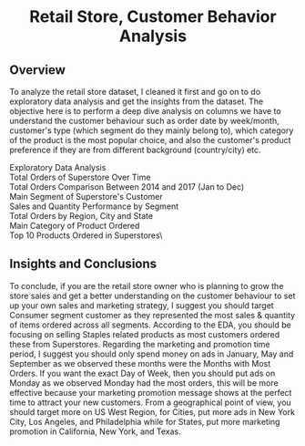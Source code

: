 <h1 align="center">Retail Store, Customer Behavior Analysis</h1>

## Overview
To analyze the retail store dataset, I cleaned it first and go on to do exploratory data analysis and get the insights from the dataset. The objective here is to perform a deep dive analysis on columns we have to understand the customer behaviour such as order date by week/month, customer's type (which segment do they mainly belong to), which category of the product is the most popular choice, and also the customer's product preference if they are from different background (country/city) etc.

Exploratory Data Analysis\
Total Orders of Superstore Over Time\
Total Orders Comparison Between 2014 and 2017 (Jan to Dec)\
Main Segment of Superstore's Customer\
Sales and Quantity Performance by Segment\
Total Orders by Region, City and State\
Main Category of Product Ordered\
Top 10 Products Ordered in Superstores\

## Insights and Conclusions
To conclude, if you are the retail store owner who is planning to grow the store sales and get a better understanding on the customer behaviour to set up your own sales and marketing strategy, I suggest you should target Consumer segment customer as they represented the most sales & quantity of items ordered across all segments. According to the EDA, you should be focusing on selling Staples related products as most customers ordered these from Superstores. Regarding the marketing and promotion time period, I suggest you should only spend money on ads in January, May and September as we observed these months were the Months with Most Orders. If you want the exact Day of Week, then you should put ads on Monday as we observed Monday had the most orders, this will be more effective because your marketing promotion message shows at the perfect time to attract your new customers. From a geographical point of view, you should target more on US West Region, for Cities, put more ads in New York City, Los Angeles, and Philadelphia while for States, put more marketing promotion in California, New York, and Texas.
